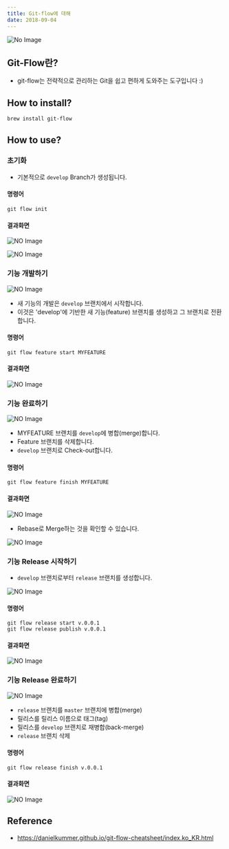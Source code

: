 ```yaml
---
title: Git-flow에 대해
date: 2018-09-04
---
```



![No Image](/assets/logo/git.png)

## Git-Flow란?
- git-flow는 전략적으로 관리하는 Git을 쉽고 편하게 도와주는 도구입니다 :)

## How to install?
```shell
brew install git-flow
```

## How to use?
### 초기화
- 기본적으로 `develop` Branch가 생성됩니다.

#### 명령어

```shell
git flow init
```

#### 결과화면

![NO Image](/assets/posts/20180904/1.png)

![NO Image](/assets/posts/20180904/2.png)


### 기능 개발하기

![NO Image](/assets/posts/20180904/3.png)

- 새 기능의 개발은 `develop` 브랜치에서 시작합니다.
- 이것은 'develop'에 기반한 새 기능(feature) 브랜치를 생성하고 그 브랜치로 전환합니다.


#### 명령어

```shell
git flow feature start MYFEATURE
```

#### 결과화면

![NO Image](/assets/posts/20180904/4.png)

### 기능 완료하기
![NO Image](/assets/posts/20180904/5.png)

- MYFEATURE 브랜치를 `develop`에 병합(merge)합니다.
- Feature 브랜치를 삭제합니다.
- `develop` 브랜치로 Check-out합니다.

#### 명령어

```shell
git flow feature finish MYFEATURE
```

#### 결과화면

![NO Image](/assets/posts/20180904/7.png)

- Rebase로 Merge하는 것을 확인할 수 있습니다.

![NO Image](/assets/posts/20180904/8.png)

### 기능 Release 시작하기
- `develop` 브랜치로부터 `release` 브랜치를 생성합니다.

![NO Image](/assets/posts/20180904/9.png)

#### 명령어

```shell
git flow release start v.0.0.1
git flow release publish v.0.0.1
```

#### 결과화면

![NO Image](/assets/posts/20180904/10.png)

### 기능 Release 완료하기

![NO Image](/assets/posts/20180904/11.png)

- `release` 브랜치를 `master` 브랜치에 병합(merge)
- 릴리스를 릴리스 이름으로 태그(tag)
- 릴리스를 `develop` 브랜치로 재병합(back-merge)
- `release` 브랜치 삭제


#### 명령어

```shell
git flow release finish v.0.0.1
```

#### 결과화면

![NO Image](/assets/posts/20180904/12.png)

## Reference
- <https://danielkummer.github.io/git-flow-cheatsheet/index.ko_KR.html>
